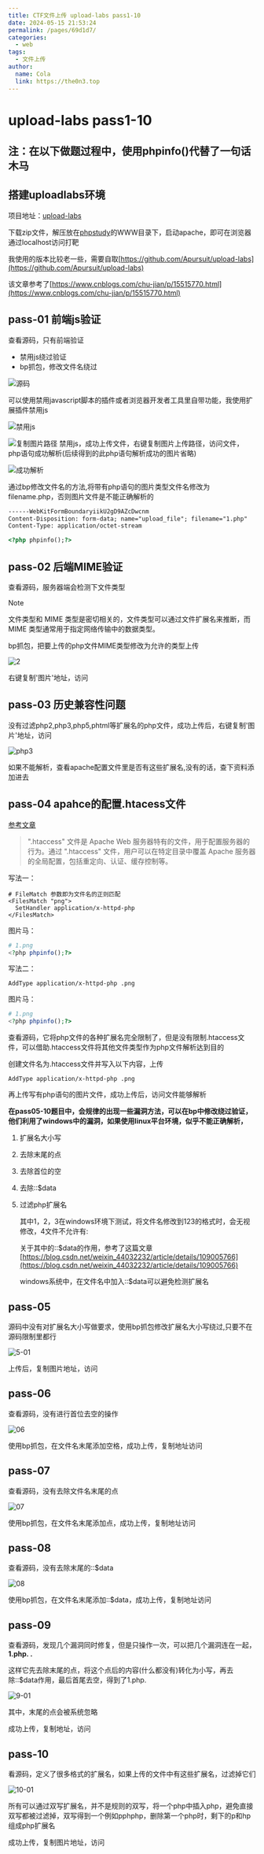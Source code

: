 ```yaml
---
title: CTF文件上传 upload-labs pass1-10
date: 2024-05-15 21:53:24
permalink: /pages/69d1d7/
categories:
  - web
tags:
  - 文件上传
author: 
  name: Cola
  link: https://the0n3.top
---
```

# upload-labs pass1-10

## 注：**在以下做题过程中，使用phpinfo()代替了一句话木马**

## 搭建uploadlabs环境

项目地址：[upload-labs](https://github.com/c0ny1/upload-labs)

下载zip文件，解压放在[phpstudy](https://www.xp.cn/)的WWW目录下，启动apache，即可在浏览器通过localhost访问打靶

我使用的版本比较老一些，需要自取[https://github.com/Apursuit/upload-labs](https://github.com/Apursuit/upload-labs)

该文章参考了[https://www.cnblogs.com/chu-jian/p/15515770.html](https://www.cnblogs.com/chu-jian/p/15515770.html)

## pass-01  前端js验证

查看源码，只有前端验证

- 禁用js绕过验证
- bp抓包，修改文件名绕过

![源码](https://the0n3.top/medias/upload01-10/1-01.jpg)


可以使用禁用javascript脚本的插件或者浏览器开发者工具里自带功能，我使用扩展插件禁用js

![禁用js](https://the0n3.top/medias/upload01-10/1-02.jpg)

![复制图片路径](https://the0n3.top/medias/upload01-10/1-04.jpg)
禁用js，成功上传文件，右键复制图片上传路径，访问文件，php语句成功解析(后续得到的此php语句解析成功的图片省略)

![成功解析](https://the0n3.top/medias/upload01-10/1-03.jpg)

通过bp修改文件名的方法,将带有php语句的图片类型文件名修改为filename.php，否则图片文件是不能正确解析的

``` html
------WebKitFormBoundaryiikU2gD9AZcDwcnm
Content-Disposition: form-data; name="upload_file"; filename="1.php"     # 修改此处文件名
Content-Type: application/octet-stream

<?php phpinfo();?>
```

## pass-02  后端MIME验证

查看源码，服务器端会检测下文件类型

> [!NOTE]
> 文件类型和 MIME 类型是密切相关的，文件类型可以通过文件扩展名来推断，而 MIME 类型通常用于指定网络传输中的数据类型。

bp抓包，把要上传的php文件MIME类型修改为允许的类型上传

![2](https://the0n3.top/medias/upload01-10/2-01.png) 

右键复制'图片'地址，访问

## pass-03  历史兼容性问题

没有过滤php2,php3,php5,phtml等扩展名的php文件，成功上传后，右键复制'图片'地址，访问

![php3](https://the0n3.top/medias/upload01-10/3-01.jpg)

如果不能解析，查看apache配置文件里是否有这些扩展名,没有的话，查下资料添加进去

## pass-04  apahce的配置.htacess文件

[参考文章](https://joner11234.github.io/article/592e5fba.html)

> ".htaccess" 文件是 Apache Web 服务器特有的文件，用于配置服务器的行为。通过 ".htaccess" 文件，用户可以在特定目录中覆盖 Apache 服务器的全局配置，包括重定向、认证、缓存控制等。

写法一：

```htacess
# FileMatch 参数即为文件名的正则匹配
<FilesMatch "png">
  SetHandler application/x-httpd-php
</FilesMatch>
```

图片马：

```php
# 1.png
<?php phpinfo();?>
```

写法二：

```htacess
AddType application/x-httpd-php .png
```

图片马：

```php
# 1.png
<?php phpinfo();?>
```

查看源码，它将php文件的各种扩展名完全限制了，但是没有限制.htaccess文件，可以借助.htaccess文件将其他文件类型作为php文件解析达到目的

创建文件名为.htaccess文件并写入以下内容，上传

```htaccess
AddType application/x-httpd-php .png
```

再上传写有php语句的图片文件，成功上传后，访问文件能够解析

**在pass05-10题目中，会规律的出现一些漏洞方法，可以在bp中修改绕过验证，他们利用了windows中的漏洞，如果使用linux平台环境，似乎不能正确解析，**

1. 扩展名大小写

2. 去除末尾的点

3. 去除首位的空

4. 去除::$data

5. 过滤php扩展名

   其中1，2，3在windows环境下测试，将文件名修改到123的格式时，会无视修改，4文件不允许有:

   关于其中的::$data的作用，参考了这篇文章[https://blog.csdn.net/weixin_44032232/article/details/109005766](https://blog.csdn.net/weixin_44032232/article/details/109005766)

   windows系统中，在文件名中加入::$data可以避免检测扩展名

## pass-05

源码中没有对扩展名大小写做要求，使用bp抓包修改扩展名大小写绕过,只要不在源码限制里都行

![5-01](https://the0n3.top/medias/upload01-10/5-01.png)

上传后，复制图片地址，访问

## pass-06

查看源码，没有进行首位去空的操作

![06](https://the0n3.top/medias/upload01-10/6-01.png)

使用bp抓包，在文件名末尾添加空格，成功上传，复制地址访问

## pass-07

查看源码，没有去除文件名末尾的点

![07](https://the0n3.top/medias/upload01-10/7-01.png)

使用bp抓包，在文件名末尾添加点，成功上传，复制地址访问

## pass-08

查看源码，没有去除末尾的::$data

![08](https://the0n3.top/medias/upload01-10/8-01.png)

使用bp抓包，在文件名末尾添加::$data，成功上传，复制地址访问



## pass-09

查看源码，发现几个漏洞同时修复，但是只操作一次，可以把几个漏洞连在一起，**1.php. .**

这样它先去除末尾的点，将这个点后的内容(什么都没有)转化为小写，再去除::$data作用，最后首尾去空，得到了1.php.

![9-01](https://the0n3.top/medias/upload01-10/9-01.png)

其中，末尾的点会被系统忽略

成功上传，复制地址，访问



## pass-10

看源码，定义了很多格式的扩展名，如果上传的文件中有这些扩展名，过滤掉它们

![10-01](https://the0n3.top/medias/upload01-10/10-01.png)


所有可以通过双写扩展名，并不是规则的双写，将一个php中插入php，避免直接双写都被过滤掉，双写得到一个例如pphphp，删除第一个php时，剩下的p和hp组成php扩展名

成功上传，复制图片地址，访问
